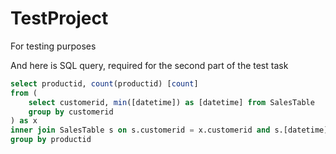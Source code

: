 # TestProject
For testing purposes

And here is SQL query, required for the second part of the test task

```SQL
select productid, count(productid) [count]
from (
	select customerid, min([datetime]) as [datetime] from SalesTable
	group by customerid
) as x
inner join SalesTable s on s.customerid = x.customerid and s.[datetime] = x.[datetime]
group by productid
```
